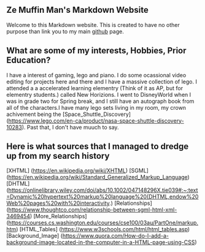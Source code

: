 ## Ze Muffin Man's Markdown Website

Welcome to this Markdown website. This is created to have no other purpose than link you to my main [github](https://iamzemuffinman.github.io/) page.

## What are some of my interests, Hobbies, Prior Education?
I have a interest of gaming, lego and piano. I do some ocassional video editing for projects here and there and I have a massive collection of lego. I attended a a accelerated learning elementry (Think of it as AP, but for elementry students.) called New Horizions. I went to DisneyWorld when I was in grade two for Spring break, and I still have an autograph book from all of the characters.I have many lego sets living in my room, my crown achivement being the [Space_Shuttle_Discovery] (https://www.lego.com/en-ca/product/nasa-space-shuttle-discovery-10283). Past that, I don't have muuch to say.

## Here is what sources that I managed to dredge up from my search history
[XHTML] (https://en.wikipedia.org/wiki/XHTML)
[SGML] (https://en.wikipedia.org/wiki/Standard_Generalized_Markup_Language)
[DHTML] (https://onlinelibrary.wiley.com/doi/abs/10.1002/047148296X.tie039#:~:text=Dynamic%20hypertext%20markup%20language%20(DHTML,endow%20Web%20pages%20with%20interactivity.)
[Relationships] (https://www.thoughtco.com/relationship-between-sgml-html-xml-3469454)
[More_Relationships] (https://courses.cs.washington.edu/courses/cse100/03au/PartOne/markup.htm)
[HTML_Tables] (https://www.w3schools.com/html/html_tables.asp)
[Background_Image] (https://www.quora.com/How-do-I-add-a-background-image-located-in-the-computer-in-a-HTML-page-using-CSS)


